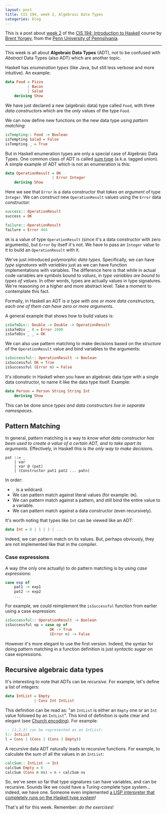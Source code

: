 ```yaml
---
layout: post
title: CIS 194, week 2, Algebraic Data Types
categories: blog
---
```


This is a post about [week 2](http://www.seas.upenn.edu/~cis194/lectures/02-ADTs.html) of the [CIS 194: Introduction to Haskell](http://www.seas.upenn.edu/~cis194/) course by [Brent Yorgey](http://www.cis.upenn.edu/~byorgey/), from the [Penn University of Pennsilvania](http://www.upenn.edu/).

----

This week is all about **Algebraic Data Types** (ADT), not to be confused with *Abstract* Data Types (also ADT) which are another topic.

Haskell has *enumeration types* (like Java, but still less verbose and more intuitive). An example:

```haskell
data Food = Pizza
	      | Bacon
		  | Salad
	deriving Show
```

We have just declared a new (algebraic data) type called `Food`, with three *data constructors* which are the *only* values of the type `Food`.

We can now define new functions on the new data type using *pattern matching*:

```haskell
isTempting:: Food -> Boolean
isTempting Salad = False
isTempting _ = True
```

But in Haskell enumeration types are only a special case of Algebraic Data Types. One common class of ADT is called [sum type](http://en.wikipedia.org/wiki/Sum_type) (a.k.a. tagged union). A simple example of ADT which is not an enumeration is this:

```haskell
data OperationResult = OK
                     | Error Integer
	deriving Show
```

Here we see that `Error` is a data constructor that *takes an argument* of type `Integer`. We can *construct* new `OperationResult` values using the `Error` data constructor:

```haskell
success:: OperationResult
success = OK

failure:: OperationResult
failure = Error 404
```

`OK` is a value of type `OperationResult` (since it's a data constructor with zero arguments), but `Error` by itself it's not. We have to pass an `Integer` value to it to build an `OperationResult` with it. 

We've just introduced *polymorphic data types*. Specifically, we can have *type signatures with variables* just as we can have function implementations with variables. The difference here is that while in actual code variables are symbols bound to *values*, in *type variables are bound to types of values*. In other words, types are actually values in type signatures. We're reasoning on a higher and more abstract level. Take a moment to contemplate this fact.

Formally, in Haskell an ADT is *a type with one or more data constructors, each one of them can have zero or more arguments*.

A general example that shows how to build values is:

```haskell
isSafeDiv:: Double -> Double -> OperationResult
isSafeDiv _ 0 = Error 1000
isSafeDiv _ _ = OK
```

We can also use pattern matching to make decisions based on the *structure* of the `OperationResult` value and bind variables to the arguments:

```haskell
isSuccessful:: OperationResult -> Boolean
isSuccessful OK = True
isSuccessful (Error n) = False
```

It's idiomatic in Haskell when you have an algebraic data type with a single data constructor, to name it like the data type itself. Example:

```haskell
data Person = Person String String Int
	deriving Show
```

This can be done since *types and data constructors live in separate namespaces*.

## Pattern Matching

In general, pattern matching is a way to *know what data constructor has been used to create a value of a certain ADT, and to take apart its arguments*. Effectively, in Haskell this is *the only way to make decisions*.

```
pat ::= _
	| var
	| var @ (pat)
	| (Constructor pat1 pat2 ... patn)	
```
In order:

* `_` is a wildcard.
* We can pattern match against literal values (for example: `OK`).
* We can pattern match against a pattern, and still bind the entire value to a variable.
* We can pattern match against a data constructor (even recursively).

It's worth noting that types like `Int` can be viewed like an ADT:

```haskell
data Int = 0 | 1 | 2 | ...
```

Indeed, we can pattern match on its values. But, perhaps obviously, they are not implemented like that in the compiler.

### Case expressions

A way (the only one actually) to do pattern matching is by using *case expressions*:

```haskell
case exp of
	pat1 -> exp1
	pat2 -> exp2
	...
```

For example, we could reimplement the `isSuccessful` function from earlier using a case expression:

```haskell
isSuccessful:: OperationResult -> Boolean
isSuccessful op = case op of
	                OK -> True
					(Error n) -> False
```

However it's more elegant to use the first version. Indeed, the syntax for doing pattern matching in a function definition is just *syntactic sugar* on case expressions.

## Recursive algebraic data types

It's interesting to note that ADTs can be *recursive*. For example, let's define a list of integers:

```haskell
data IntList = Empty
	         | Cons Int IntList
```

This definition can be read as: "an `IntList` is either an `Empty` one or an `Int` value followed by an `IntList`". This kind of definition is quite clear and elegant (see [Church encoding](http://en.wikipedia.org/wiki/Church_encoding)). For example:

```haskell
-- [1,2,3] can be represented as an IntList:
l:: IntList
l = Cons 1 (Cons 2 (Cons 3 Empty))
```

A recursive data ADT naturally leads to recursive functions. For example, to calculate the sum of all the values in an `IntList`:

```haskell
calcSum:: IntList -> Int
calcSum Empty = 0
calcSum (Cons n ns) = n + calcSum ns
```

So, we've seen so far that type signatures can have variables, and can be recursive. Sounds like we could have a Turing-complete type system... indeed, we have one. Someone even implemented [a LISP interpreter that completely runs on the Haskell type system](https://github.com/seliopou/typo)!

That's all for this week. Remember: *do the exercises*!
